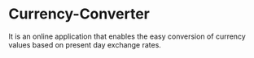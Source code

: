 # Currency-Converter
It is an online application that enables the easy conversion of currency values based on present day exchange rates.

